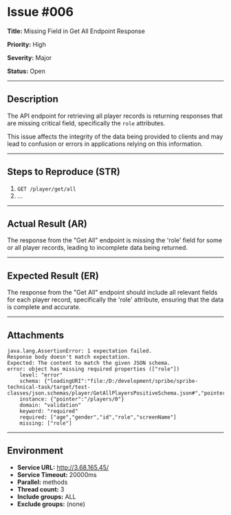 # Issue #006

**Title:** Missing Field in Get All Endpoint Response

**Priority:** High

**Severity:** Major

**Status:** Open

---

## Description
The API endpoint for retrieving all player records is returning responses that are missing critical field, specifically the `role` attributes.

This issue affects the integrity of the data being provided to clients and may lead to confusion or errors in applications relying on this information.

---

## Steps to Reproduce (STR)
1. `GET /player/get/all`
2.
   ...

---

## Actual Result (AR)
The response from the "Get All" endpoint is missing the 'role' field for some or all player records, leading to incomplete data being returned.

---

## Expected Result (ER)
The response from the "Get All" endpoint should include all relevant fields for each player record, specifically the 'role' attribute, ensuring that the data is complete and accurate.

---

## Attachments

```
java.lang.AssertionError: 1 expectation failed.
Response body doesn't match expectation.
Expected: The content to match the given JSON schema.
error: object has missing required properties (["role"])
    level: "error"
    schema: {"loadingURI":"file:/D:/development/spribe/spribe-technical-task/target/test-classes/json.schemas/player/GetAllPlayersPositiveSchema.json#","pointer":"/properties/players/items"}
    instance: {"pointer":"/players/0"}
    domain: "validation"
    keyword: "required"
    required: ["age","gender","id","role","screenName"]
    missing: ["role"]
```
---

## Environment
- **Service URL:** http://3.68.165.45/
- **Service Timeout:** 20000ms
- **Parallel:** methods
- **Thread count:** 3
- **Include groups:** ALL
- **Exclude groups:** (none)